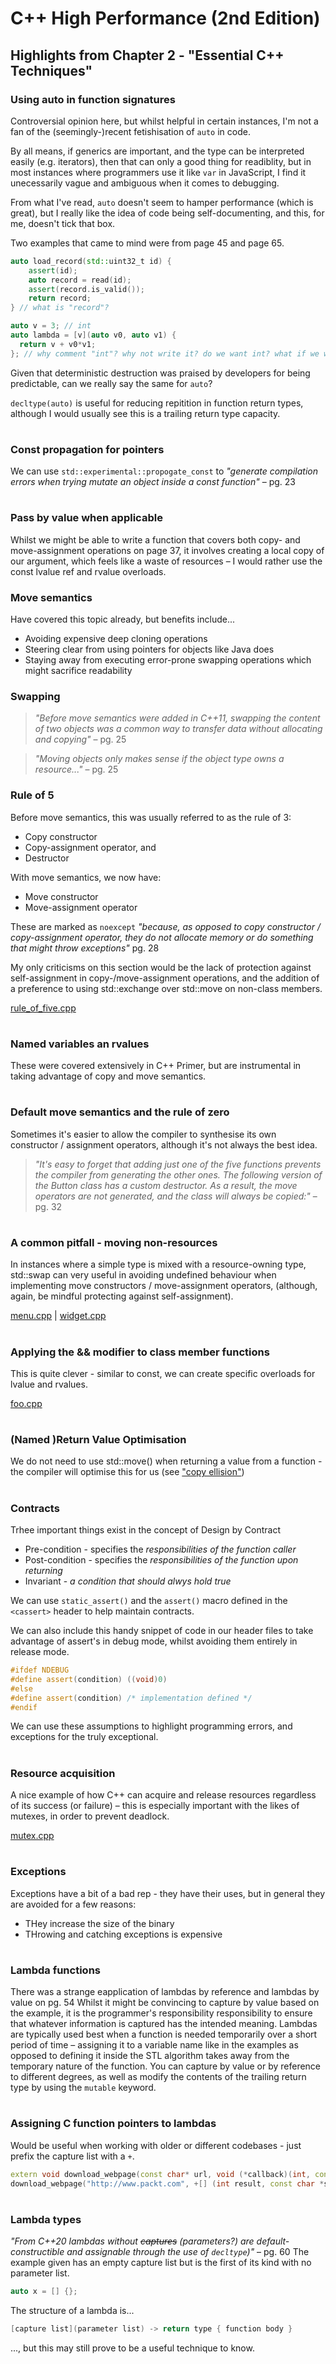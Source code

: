 # C++ High Performance (2nd Edition)

## Highlights from Chapter 2 - "Essential C++ Techniques"

### Using auto in function signatures
Controversial opinion here, but whilst helpful in certain instances, I'm not a fan of the (seemingly-)recent fetishisation of `auto` in code.

By all means, if generics are important, and the type can be interpreted easily (e.g. iterators), then that can only a good thing for readiblity, but in most instances where programmers use it like `var` in JavaScript, I find it unecessarily vague and ambiguous when it comes to debugging.

From what I've read, `auto` doesn't seem to hamper performance (which is great), but I really like the idea of code being self-documenting, and this, for me, doesn't tick that box.

Two examples that came to mind were from page 45 and page 65.
```cpp
auto load_record(std::uint32_t id) {
    assert(id);
    auto record = read(id);
    assert(record.is_valid());
    return record;
} // what is "record"?
```
```cpp
auto v = 3; // int
auto lambda = [v](auto v0, auto v1) {
  return v + v0*v1;
}; // why comment "int"? why not write it? do we want int? what if we wanted std::size_t or a short?
```
Given that deterministic destruction was praised by developers for being predictable, can we really say the same for `auto`?

`decltype(auto)` is useful for reducing repitition in function return types, although I would usually see this is a trailing return type capacity.
#
### Const propagation for pointers
We can use `std::experimental::propogate_const` to _"generate compilation errors when trying mutate an object inside a const function"_ – pg. 23
#
### Pass by value when applicable
Whilst we might be able to write a function that covers both copy- and move-assignment operations on page 37, it involves creating a local copy of our argument, which feels like a waste of resources – I would rather use the const lvalue ref and rvalue overloads.
### Move semantics
Have covered this topic already, but benefits include...
* Avoiding expensive deep cloning operations
* Steering clear from using pointers for objects like Java does
* Staying away from executing error-prone swapping operations which might sacrifice readability

### Swapping
> _"Before move semantics were added in C++11, swapping the content of two objects was a common way to transfer data without allocating and copying"_ – pg. 25

> _"Moving objects only makes sense if the object type owns a resource..."_ – pg. 25

### Rule of 5
Before move semantics, this was usually referred to as the rule of 3:
* Copy constructor
* Copy-assignment operator, and
* Destructor

With move semantics, we now have:
* Move constructor
* Move-assignment operator

These are marked as `noexcept` _"because, as opposed to copy constructor / copy-assignment operator, they do not allocate memory or do something that might throw exceptions"_ pg. 28

My only criticisms on this section would be the lack of protection against self-assignment in copy-/move-assignment operations, and the addition of a preference to using std::exchange over std::move on non-class members.

[rule_of_five.cpp](rule_of_five.cpp)
#
### Named variables an rvalues
These were covered extensively in C++ Primer, but are instrumental in taking advantage of copy and move semantics.
#
### Default move semantics and the rule of zero
Sometimes it's easier to allow the compiler to synthesise its own constructor / assignment operators, although it's not always the best idea.

> _"It's easy to forget that adding just one of the five functions prevents the compiler from generating the other ones. The following version of the Button class has a custom destructor. As a result, the move operators are not generated, and the class will always be copied:"_ – pg. 32

#
### A common pitfall - moving non-resources
In instances where a simple type is mixed with a resource-owning type, std::swap can very useful in avoiding undefined behaviour when implementing move constructors / move-assignment operators, (although, again, be mindful protecting against self-assignment).

[menu.cpp](menu.cpp) | [widget.cpp](widget.cpp)
#
### Applying the && modifier to class member functions
This is quite clever - similar to const, we can create specific overloads for lvalue and rvalues.

[foo.cpp](foo.cpp)
#
### (Named )Return Value Optimisation
We do not need to use std::move() when returning a value from a function - the compiler will optimise this for us (see ["copy ellision"](https://en.cppreference.com/w/cpp/language/copy_elision))
#
### Contracts
Trhee important things exist in the concept of Design by Contract
* Pre-condition     - specifies the _responsibilities of the function caller_
* Post-condition    - specifies the _responsibilities of the function upon returning_
* Invariant         - _a condition that should alwys hold true_

We can use `static_assert()` and the `assert()` macro defined in the `<cassert>` header to help maintain contracts.

We can also include this handy snippet of code in our header files to take advantage of assert's in debug mode, whilst avoiding them entirely in release mode.
```cpp
#ifdef NDEBUG
#define assert(condition) ((void)0)
#else
#define assert(condition) /* implementation defined */
#endif
```
We can use these assumptions to highlight programming errors, and exceptions for the truly exceptional.
#
### Resource acquisition
A nice example of how C++ can acquire and release resources regardless of its success (or failure) – this is especially important with the likes of mutexes, in order to prevent deadlock.

[mutex.cpp](mutex.cpp)
#
### Exceptions
Exceptions have a bit of a bad rep - they have their uses, but in general they are avoided for a few reasons:
* THey increase the size of the binary
* THrowing and catching exceptions is expensive
#
### Lambda functions
There was a strange eapplication of lambdas by reference and lambdas by value on pg. 54
Whilst it might be convincing to capture by value based on the example, it is the programmer's responsibility responsibility to ensure that whatever information is captured has the intended meaning.
Lambdas are typically used best when a function is needed temporarily over a short period of time – assigning it to a variable name like in the examples as opposed to defining it inside the STL algorithm takes away from the temporary nature of the function.
You can capture by value or by reference to different degrees, as well as modify the contents of the trailing return type by using the `mutable` keyword.
#
### Assigning C function pointers to lambdas
Would be useful when working with older or different codebases - just prefix the capture list with a `+`.
```cpp
extern void download_webpage(const char* url, void (*callback)(int, const char*));
download_webpage("http://www.packt.com", +[] (int result, const char *str) { /* do stuff */ } );
```
#
### Lambda types
_"From C++20 lambdas without ~~captures~~ (parameters?) are default-constructible and assignable through the use of `decltype`)"_ – pg. 60
The example given has an empty capture list but is the first of its kind with no parameter list.
```cpp
auto x = [] {};
```
The structure of a lambda is...
```cpp
[capture list](parameter list) -> return type { function body }
```
..., but this may still prove to be a useful technique to know.
#
